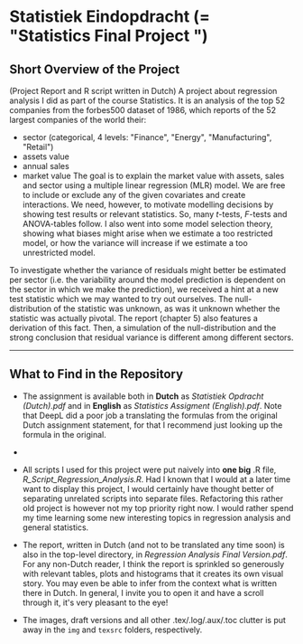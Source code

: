# Statistiek Eindopdracht (= "Statistics Final Project ")

## Short Overview of the Project
 (Project Report and R script written in Dutch) A project about regression analysis I did as part of the course Statistics.
 It is an analysis of the top 52 companies from the forbes500 dataset of 1986, which reports of the 52 largest companies of the world their:
  - sector (categorical, 4 levels: "Finance", "Energy", "Manufacturing", "Retail")
  - assets value
  - annual sales
  - market value
The goal is to explain the market value with assets, sales and sector using a multiple linear regression (MLR) model. We are free to include
or exclude any of the given covariates and create interactions. We need, however, to motivate modelling decisions by showing test results or
relevant statistics. So, many $t$-tests, $F$-tests and ANOVA-tables follow. I also went into some model selection theory, showing what biases
might arise when we estimate a too restricted model, or how the variance will increase if we estimate a too unrestricted model. 

To investigate whether the variance of residuals might better be estimated per sector (i.e. the variability around the model prediction is dependent 
on the sector in which we make the prediction), we received a hint at a new test statistic which we may wanted to try out ourselves. The null-distribution
of the statistic was unknown, as was it unknown whether the statistic was actually pivotal. The report (chapter 5) also features a derivation of this fact. Then,
a simulation of the null-distribution and the strong conclusion that residual variance is different among different sectors.

---

## What to Find in the Repository
 - The assignment is available both in **Dutch** as *Statistiek Opdracht (Dutch).pdf* and in **English** as *Statistics Assigment (English).pdf*. Note that DeepL did a poor job a translating the formulas from the original Dutch assignment statement, for that I recommend just looking up the formula in the original.
 - 
 - All scripts I used for this project were put naively into **one big** .R file, *R_Script_Regression_Analysis.R*. Had I known that I would at a later time want to display this project, 
I would certainly have thought better of separating unrelated scripts into separate files. Refactoring this rather old project is however not my top priority right now. I would
rather spend my time learning some new interesting topics in regression analysis and general statistics.

 - The report, written in Dutch (and not to be translated any time soon) is also in the top-level directory, in *Regression Analysis Final Version.pdf*. For any non-Dutch reader, I think the report is sprinkled so
generously with relevant tables, plots and histograms that it creates its own visual story. You may even be able to infer from the context what is written there in Dutch. In general, I invite you to open it and
have a scroll through it, it's very pleasant to the eye!

 - The images, draft versions and all other .tex/.log/.aux/.toc clutter is put away in the `img` and `texsrc` folders, respectively.

